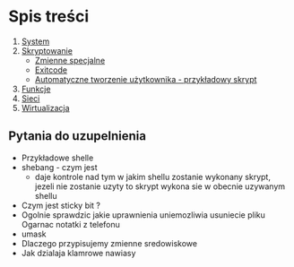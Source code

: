 # Spis treści
1. [System](https://github.com/mariuszkuswik/Nauka/blob/main/Bash/Bash.md#system-linux)
2. [Skryptowanie](https://github.com/mariuszkuswik/Nauka/blob/main/Bash/Bash.md#skryptowanie)
	- [Zmienne specjalne](https://github.com/mariuszkuswik/Nauka/blob/main/Bash/Bash.md#zmienne-specjalne)
	- [Exitcode](https://github.com/mariuszkuswik/Nauka/blob/main/Bash/Bash.md#exitcode)
	- [Automatyczne tworzenie użytkownika - przykładowy skrypt](https://github.com/mariuszkuswik/Nauka/blob/main/Bash/Bash.md#automatyczne-tworzenie-u%C5%BCytkownika)
3. [Funkcje](https://github.com/mariuszkuswik/Nauka/blob/main/Bash/Bash.md#funkcje)
4. [Sieci](https://github.com/mariuszkuswik/Nauka/blob/main/Bash/Bash.md#sieci)
5. [Wirtualizacja](https://github.com/mariuszkuswik/Nauka/blob/main/Bash/Bash.md#wirtualizacja)


## Pytania do uzupelnienia 

- Przykładowe shelle 
- shebang - czym jest
	-  daje kontrole nad tym w jakim shellu zostanie wykonany skrypt, jezeli nie zostanie uzyty to skrypt wykona sie w obecnie uzywanym shellu 
- Czym jest sticky bit ? 
- Ogolnie sprawdzic jakie uprawnienia uniemozliwia usuniecie pliku 
Ogarnac notatki z telefonu 
- umask 
- Dlaczego przypisujemy zmienne sredowiskowe 
- Jak dzialaja klamrowe nawiasy 
